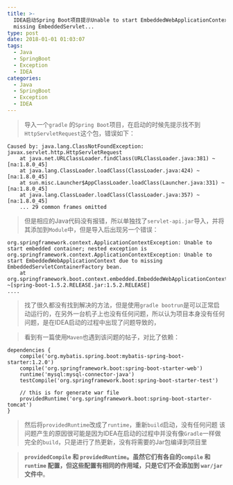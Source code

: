 ```yaml
---
title: >-
  IDEA启动Spring Boot项目提示Unable to start EmbeddedWebApplicationContext due to
  missing EmbeddedServlet...
type: post
date: 2018-01-01 01:03:07
tags:
  - Java
  - SpringBoot
  - Exception
  - IDEA
categories:
  - Java
  - SpringBoot
  - Exception
  - IDEA
---
```


> 导入一个`gradle` 的`Spring Boot`项目，在启动的时候先提示找不到`HttpServletRequest`这个包，错误如下：

```
Caused by: java.lang.ClassNotFoundException: javax.servlet.http.HttpServletRequest
    at java.net.URLClassLoader.findClass(URLClassLoader.java:381) ~[na:1.8.0_45]
    at java.lang.ClassLoader.loadClass(ClassLoader.java:424) ~[na:1.8.0_45]
    at sun.misc.Launcher$AppClassLoader.loadClass(Launcher.java:331) ~[na:1.8.0_45]
    at java.lang.ClassLoader.loadClass(ClassLoader.java:357) ~[na:1.8.0_45]
    ... 29 common frames omitted

```

> 但是相应的Java代码没有报错，所以单独找了`servlet-api.jar`导入，并将其添加到`Module`中，但是导入后出现另一个错误：

```
org.springframework.context.ApplicationContextException: Unable to start embedded container; nested exception is org.springframework.context.ApplicationContextException: Unable to start EmbeddedWebApplicationContext due to missing EmbeddedServletContainerFactory bean.
    at org.springframework.boot.context.embedded.EmbeddedWebApplicationContext.onRefresh(EmbeddedWebApplicationContext.java:137) ~[spring-boot-1.5.2.RELEASE.jar:1.5.2.RELEASE]
....
```

> 找了很久都没有找到解决的方法，但是使用`gradle bootrun`是可以正常启动运行的，在另外一台机子上也没有任何问题，所以认为项目本身没有任何问题，是在IDEA启动的过程中出现了问题导致的，

> 看到有一篇使用`Maven`也遇到该问题的帖子，对比了依赖：

```
dependencies {
    compile('org.mybatis.spring.boot:mybatis-spring-boot-starter:1.2.0')
    compile('org.springframework.boot:spring-boot-starter-web')
    runtime('mysql:mysql-connector-java')
    testCompile('org.springframework.boot:spring-boot-starter-test')

    // this is for generate war file
    providedRuntime('org.springframework.boot:spring-boot-starter-tomcat')
}
```

> 然后将`providedRuntime`改成了`runtime`，重新`build`启动，没有任何问题
> 该问题产生的原因很可能是因为IDEA在启动的过程中并没有像`Gradle`一样做完全的`build`，只是进行了热更新，没有将需要的Jar包编译到项目里

> **`providedCompile` 和 `providedRuntime`。虽然它们有各自的`compile` 和 `runtime` 配置，但这些配置有相同的作用域，只是它们不会添加到 `war/jar` 文件中**。
